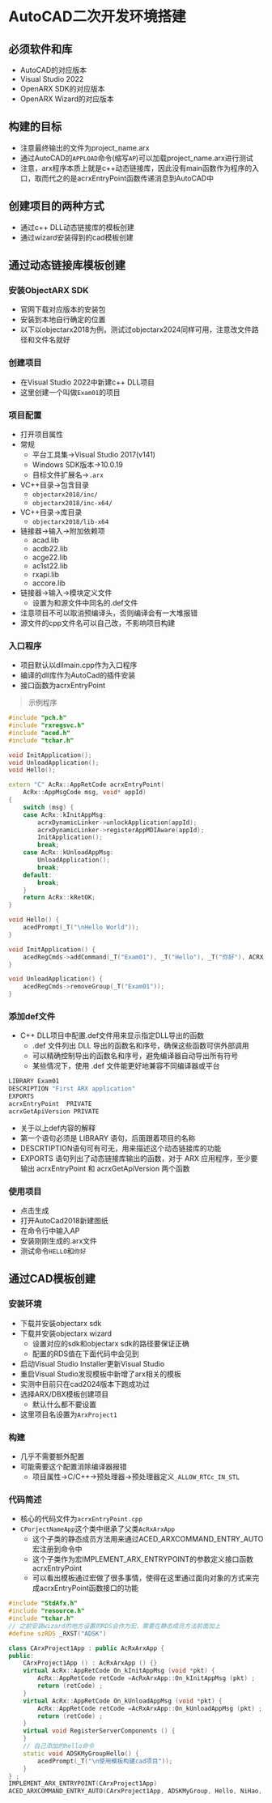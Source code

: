 # AutoCAD二次开发环境搭建

## 必须软件和库

- AutoCAD的对应版本
- Visual Studio 2022
- OpenARX SDK的对应版本
- OpenARX Wizard的对应版本

## 构建的目标

- 注意最终输出的文件为project_name.arx
- 通过AutoCAD的`APPLOAD`命令(缩写`AP`)可以加载project_name.arx进行测试
- 注意，arx程序本质上就是c++动态链接库，因此没有main函数作为程序的入口，取而代之的是acrxEntryPoint函数传递消息到AutoCAD中

## 创建项目的两种方式

- 通过c++ DLL动态链接库的模板创建
- 通过wizard安装得到的cad模板创建

## 通过动态链接库模板创建

### 安装ObjectARX SDK

- 官网下载对应版本的安装包
- 安装到本地自行确定的位置
- 以下以objectarx2018为例，测试过objectarx2024同样可用，注意改文件路径和文件名就好

### 创建项目

- 在Visual Studio 2022中新建c++ DLL项目
- 这里创建一个叫做`Exam01`的项目

### 项目配置

- 打开项目属性
- 常规
  - 平台工具集->Visual Studio 2017(v141)
  - Windows SDK版本->10.0.19
  - 目标文件扩展名->`.arx`
- VC++目录->包含目录
  - `objectarx2018/inc/`
  - `objectarx2018/inc-x64/`
- VC++目录->库目录
  - `objectarx2018/lib-x64`
- 链接器->输入->附加依赖项
  - acad.lib
  - acdb22.lib
  - acge22.lib
  - ac1st22.lib
  - rxapi.lib
  - accore.lib
- 链接器->输入->模块定义文件
  - 设置为和源文件中同名的.def文件
- 注意项目不可以取消预编译头，否则编译会有一大堆报错
- 源文件的cpp文件名可以自己改，不影响项目构建

### 入口程序

- 项目默认以dllmain.cpp作为入口程序
- 编译的dll库作为AutoCad的插件安装
- 接口函数为acrxEntryPoint

> 示例程序

```cpp
#include "pch.h"
#include "rxregsvc.h"
#include "aced.h"
#include "tchar.h"

void InitApplication();
void UnloadApplication();
void Hello();

extern "C" AcRx::AppRetCode acrxEntryPoint(
    AcRx::AppMsgCode msg, void* appId)
{
    switch (msg) {
    case AcRx::kInitAppMsg:
        acrxDynamicLinker->unlockApplication(appId);
        acrxDynamicLinker->registerAppMDIAware(appId);
        InitApplication();
        break;
    case AcRx::kUnloadAppMsg:
        UnloadApplication();
        break;
    default:
        break;
    }
    return AcRx::kRetOK;
}

void Hello() {
    acedPrompt(_T("\nHello World"));
}

void InitApplication() {
    acedRegCmds->addCommand(_T("Exam01"), _T("Hello"), _T("你好"), ACRX_CMD_MODAL, Hello);
}

void UnloadApplication() {
    acedRegCmds->removeGroup(_T("Exam01"));
} 
```

### 添加def文件

- C++ DLL项目中配置.def文件用来显示指定DLL导出的函数
  - .def 文件列出 DLL 导出的函数名和序号，确保这些函数可供外部调用
  - 可以精确控制导出的函数名和序号，避免编译器自动导出所有符号
  - 某些情况下，使用 .def 文件能更好地兼容不同编译器或平台
  
```def
LIBRARY Exam01
DESCRIPTION "First ARX application"
EXPORTS
acrxEntryPoint	PRIVATE
acrxGetApiVersion PRIVATE
```

- 关于以上def内容的解释
- 第一个语句必须是 LIBRARY 语句，后面跟着项目的名称
- DESCRTIPTION语句可有可无，用来描述这个动态链接库的功能
- EXPORTS 语句列出了动态链接库输出的函数，对于 ARX 应用程序，至少要输出
acrxEntryPoint 和 acrxGetApiVersion 两个函数

### 使用项目

- 点击生成
- 打开AutoCad2018新建图纸
- 在命令行中输入AP
- 安装刚刚生成的.arx文件
- 测试命令`HELLO`和`你好`

## 通过CAD模板创建

### 安装环境

- 下载并安装objectarx sdk
- 下载并安装objectarx wizard
  - 设置对应的sdk和objectarx sdk的路径要保证正确
  - 配置的RDS值在下面代码中会见到
- 启动Visual Studio Installer更新Visual Studio
- 重启Visual Studio发现模板中新增了arx相关的模板
- 实测中目前只在cad2024版本下跑成功过
- 选择ARX/DBX模板创建项目
  - 默认什么都不要设置
- 这里项目名设置为`ArxProject1`


### 构建

- 几乎不需要额外配置
- 可能需要这个配置消除编译器报错
  - 项目属性->C/C++->预处理器->预处理器定义`_ALLOW_RTCc_IN_STL`

### 代码简述

- 核心的代码文件为`acrxEntryPoint.cpp`
- `CPorjectNameApp`这个类中继承了父类`AcRxArxApp`
    - 这个子类的静态成员方法用来通过ACED_ARXCOMMAND_ENTRY_AUTO宏注册到命令中
    - 这个子类作为宏IMPLEMENT_ARX_ENTRYPOINT的参数定义接口函数acrxEntryPoint
    - 可以看出模板通过宏做了很多事情，使得在这里通过面向对象的方式来完成acrxEntryPoint函数接口的功能

```cpp
#include "StdAfx.h"
#include "resource.h"
#include "tchar.h"
// 之前安装wizard的地方设置的RDS会作为宏，需要在静态成员方法前面加上
#define szRDS _RXST("ADSK")

class CArxProject1App : public AcRxArxApp {
public:
	CArxProject1App () : AcRxArxApp () {}
	virtual AcRx::AppRetCode On_kInitAppMsg (void *pkt) {
		AcRx::AppRetCode retCode =AcRxArxApp::On_kInitAppMsg (pkt) ;
		return (retCode) ;
	}
	virtual AcRx::AppRetCode On_kUnloadAppMsg (void *pkt) {
		AcRx::AppRetCode retCode =AcRxArxApp::On_kUnloadAppMsg (pkt) ;
		return (retCode) ;
	}
	virtual void RegisterServerComponents () {
	}
	// 自己添加的hello命令
	static void ADSKMyGroupHello() {
		acedPrompt(_T("\n使用模板构建cad项目"));
	}
} ;
IMPLEMENT_ARX_ENTRYPOINT(CArxProject1App)
ACED_ARXCOMMAND_ENTRY_AUTO(CArxProject1App, ADSKMyGroup, Hello, NiHao, ACRX_CMD_MODAL, NULL)
```
